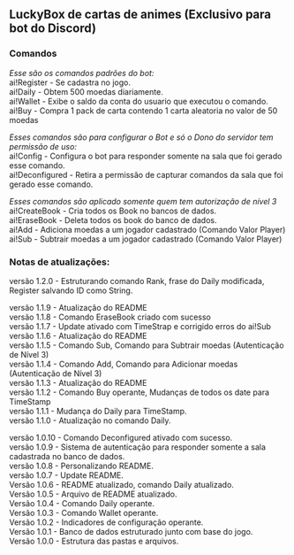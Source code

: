 ﻿<h2>LuckyBox de cartas de animes (Exclusivo para bot do Discord)</h2>

### Comandos

<i>Esse são os comandos padrões do bot:</i> <br />
ai!Register - Se cadastra no jogo. <br />
ai!Daily - Obtem 500 moedas diariamente. <br />
ai!Wallet - Exibe o saldo da conta do usuario que executou o comando. <br />
ai!Buy - Compra 1 pack de carta contendo 1 carta aleatoria no valor de 50 moedas <br />

<i>Esses comandos são para configurar o Bot e só o Dono do servidor tem permissão de uso:</i> <br />
ai!Config - Configura o bot para responder somente na sala que foi gerado esse comando. <br />
ai!Deconfigured - Retira a permissão de capturar comandos da sala que foi gerado esse comando. <br />

<i>Esses comandos são aplicado somente quem tem autorização de nível 3</i> <br />
ai!CreateBook - Cria todos os Book no bancos de dados. <br />
ai!EraseBook - Deleta todos os book do banco de dados. <br />
ai!Add - Adiciona moedas a um jogador cadastrado (Comando Valor Player) <br />
ai!Sub - Subtrair moedas a um jogador cadastrado (Comando Valor Player) <br />

### Notas de atualizações:

versão 1.2.0 - Estruturando comando Rank, frase do Daily modificada, Register salvando ID como String. <br />

versão 1.1.9 - Atualização do README <br />
versão 1.1.8 - Comando EraseBook criado com sucesso <br />
versão 1.1.7 - Update ativado com TimeStrap e corrigido erros do ai!Sub <br />
versão 1.1.6 - Atualização do README <br />
versão 1.1.5 - Comando Sub, Comando para Subtrair moedas (Autenticação de Nível 3) <br />
versão 1.1.4 - Comando Add, Comando para Adicionar moedas (Autenticação de Nível 3) <br />
versão 1.1.3 - Atualização do README <br />
versão 1.1.2 - Comando Buy operante, Mudanças de todos os date para TimeStamp <br />
versão 1.1.1 - Mudança do Daily para TimeStamp. <br />
versão 1.1.0 - Atualização no comando Daily. <br />

versão 1.0.10 - Comando Deconfigured ativado com sucesso. <br />
versão 1.0.9 - Sistema de autenticação para responder somente a sala cadastrada no banco de dados. <br />
versão 1.0.8 - Personalizando README. <br />
versão 1.0.7 - Update README. <br />
Versão 1.0.6 - README atualizado, comando Daily atualizado. <br />
Versão 1.0.5 - Arquivo de README atualizado. <br />
Versão 1.0.4 - Comando Daily operante. <br />
Versão 1.0.3 - Comando Wallet operante. <br />
Versão 1.0.2 - Indicadores de configuração operante. <br />
Versão 1.0.1 - Banco de dados estruturado junto com base do jogo. <br />
Versão 1.0.0 - Estrutura das pastas e arquivos. <br />
